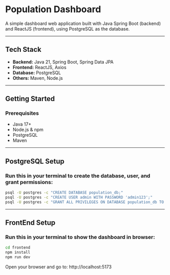 # Population Dashboard

A simple dashboard web application built with Java Spring Boot (backend) and ReactJS (frontend), using PostgreSQL as the database.

---

## Tech Stack

- **Backend:** Java 21, Spring Boot, Spring Data JPA
- **Frontend:** ReactJS, Axios
- **Database:** PostgreSQL
- **Others:** Maven, Node.js

---

##  Getting Started

### Prerequisites

- Java 17+
- Node.js & npm
- PostgreSQL
- Maven

---

## PostgreSQL Setup

###  Run this in your terminal to create the database, user, and grant permissions:

```bash
psql -U postgres -c "CREATE DATABASE population_db;"
psql -U postgres -c "CREATE USER admin WITH PASSWORD 'admin123';"
psql -U postgres -c "GRANT ALL PRIVILEGES ON DATABASE population_db TO admin;"
```

---

## FrontEnd Setup

###  Run this in your terminal to show the dashboard in browser:

```bash
cd frontend
npm install
npm run dev
```
Open your browser and go to: http://localhost:5173
